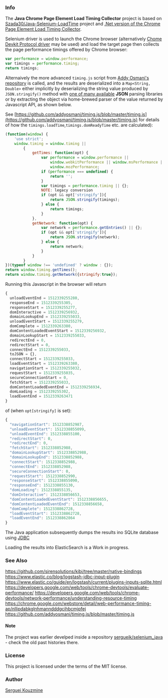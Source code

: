 ### Info ###

The __Java Chrome Page Element Load Timing Collector__ project is based on [Szada30/Java-Selenium-LoadTime](https://github.com/Szada30/Java-Selenium-LoadTime) project and [.Net version of the Chrome Page Element Load Timing Collector](https://github.com/sergueik/chrome_page_performance_sqlite).

Selenium driver is used to launch the Chrome browser (alternatively [Chome Devkit Protocol driver](https://github.com/ChromeDevTools/awesome-chrome-devtools) may be used)
and load the target page then collects the page performance timings offered by Chrome browser:
```javascript
var performance = window.performance;
var timings = performance.timing;
return timings;
```
Alternaively the more advanced `timing.js` script from [Addy Osmani's repository](https://github.com/addyosmani/timing.js/blob/master/timing.js
) is called, and the results are deserialized into a `Map<String, Double>` either implicitly by deserializing the string value produced by `JSON.stringify()` method with [one of many available](https://stleary.github.io/JSON-java/) __JSON__ parsing libraries or by extracting the object via home-brewed parser of the value returned by Javascript API, as shown below.


See [https://github.com/addyosmani/timing.js/blob/master/timing.js](https://github.com/addyosmani/timing.js/blob/master/timing.js) for details of how the `timings.loadTime`,`timings.domReadyTime`  etc. are calculated):
```javascript
(function(window) {
    'use strict';
    window.timing = window.timing ||
        {
            getTimes: function(opt) {
                var performance = window.performance ||
                    window.webkitPerformance || window.msPerformance ||
                    window.mozPerformance;
                if (performance === undefined) {
                    return '';
                }
                var timings = performance.timing || {};
                NOTE: legacy conversion
                if (opt && opt['stringify']){
                    return JSON.stringify(timings);
                } else {
                	return timings;
                }
            },
            getNetwork: function(opt) {
                var network = performance.getEntries() || {};
                if (opt && opt['stringify']){
                	return JSON.stringify(network);
                } else {
                	return network;
                }
            }
        }
})(typeof window !== 'undefined' ? window : {});
return window.timing.getTimes();
return window.timing.getNetwork({stringify:true});
```
Running this  Javascript in the browser will return
```javascript
{
  unloadEventEnd = 1512339255280,
  responseEnd = 1512339255305,
  responseStart = 1512339255277,
  domInteractive = 1512339256932,
  domainLookupEnd = 1512339255033,
  unloadEventStart = 1512339255279,
  domComplete = 1512339263380,
  domContentLoadedEventStart = 1512339256932,
  domainLookupStart = 1512339255033,
  redirectEnd = 0,
  redirectStart = 0,
  connectEnd = 1512339255033,
  toJSON = {},
  connectStart = 1512339255033,
  loadEventStart = 1512339263380,
  navigationStart = 1512339255032,
  requestStart = 1512339255035,
  secureConnectionStart = 0,
  fetchStart = 1512339255033,
  domContentLoadedEventEnd = 1512339256934,
  domLoading = 1512339255302,
  loadEventEnd = 1512339263471
}
```
of (when `opt[stringify]` is set):
```javascript
{
  "navigationStart": 1512338852987,
  "unloadEventStart": 1512338855099,
  "unloadEventEnd": 1512338855100,
  "redirectStart": 0,
  "redirectEnd": 0,
  "fetchStart": 1512338852988,
  "domainLookupStart": 1512338852988,
  "domainLookupEnd": 1512338852988,
  "connectStart": 1512338852988,
  "connectEnd": 1512338852988,
  "secureConnectionStart": 0,
  "requestStart": 1512338852990,
  "responseStart": 1512338855090,
  "responseEnd": 1512338855130,
  "domLoading": 1512338855135,
  "domInteractive": 1512338856653,
  "domContentLoadedEventStart": 1512338856655,
  "domContentLoadedEventEnd": 1512338856658,
  "domComplete": 1512338862728,
  "loadEventStart": 1512338862728,
  "loadEventEnd": 1512338862864
}
```
The Java application subsequently dumps the results ino SQLite database using [JDBC](https://www.tutorialspoint.com/sqlite/sqlite_java.htm)

Loading the results into ElasticSearch is a Work in progress.
### See Also

https://github.com/sirensolutions/kibi/tree/master/native-bindings
https://www.elastic.co/blog/logstash-jdbc-input-plugin
https://www.elastic.co/guide/en/logstash/current/plugins-inputs-sqlite.html
https://developers.google.com/web/tools/chrome-devtools/evaluate-performance/
https://developers.google.com/web/tools/chrome-devtools/network-performance/understanding-resource-timing
https://chrome.google.com/webstore/detail/web-performance-timing-ap/nllipdabkglnhmanndddgcihbcmjpfej
https://github.com/addyosmani/timing.js/blob/master/timing.js

#### Note

The project was earlier develped inside a repository [sergueik/selenium_java](https://github.com/sergueik/selenium_java.git) - check the old past histories there.

### License
This project is licensed under the terms of the MIT license.

### Author

[Serguei Kouzmine](kouzmine_serguei@yahoo.com)
